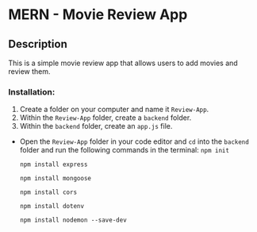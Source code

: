# MERN - Movie Review App

## Description
This is a simple movie review app that allows users to add movies and review them.

### Installation:
1. Create a folder on your computer and name it ```Review-App```.
2. Within the ```Review-App``` folder, create a ```backend``` folder.
3. Within the ```backend``` folder, create an ```app.js``` file.

- Open the ```Review-App``` folder in your code editor and ```cd``` into the ```backend``` folder and run the following commands in the terminal:
  ```npm init```

  ```npm install express```

  ```npm install mongoose```

  ```npm install cors```

  ```npm install dotenv```
  
  ```npm install nodemon --save-dev```

